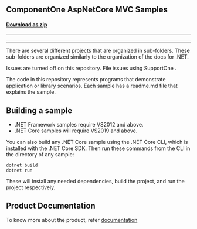 ## ComponentOne AspNetCore MVC Samples
#### [Download as zip](https://downgit.github.io/#/home?url=https://github.com/GrapeCity/ComponentOne-ASPNET-MVC-Samples/tree/master)
____
#### 
____

There are several different projects that are organized in sub-folders. These sub-folders are organized similarly to the organization of the docs for .NET.

Issues are turned off on this repository. File issues using SupportOne .

The code in this repository represents programs that demonstrate application or library scenarios. Each sample has a readme.md file that explains the sample.

## Building a sample

* .NET Framework samples require VS2012 and above.
* .NET Core samples will require VS2019 and above.

You can also build any .NET Core sample using the .NET Core CLI, which is installed with the .NET Core SDK. Then run these commands from the CLI in the directory of any sample:
```
dotnet build 
dotnet run 
```
These will install any needed dependencies, build the project, and run the project respectively.

## Product Documentation
To know more about the product, refer [documentation](https://www.grapecity.com/componentone/docs/mvc/online-mvc-core/overview.html) 
